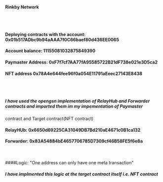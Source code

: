 #### Rinkby Network
<br/><br/>
#### Deploying contracts with the account: 0x01b517ADbc9b94aAAA7f0C66baef80d436EE0065

#### Account balance: 11155081032875849390

#### Paymaster Address:  0xF7f7cf7AA77fA95585722B21dF738e021e3D5ca2

#### NFT address 0x78A4e644fee96f0a054E11791aEeec27143E8438

<br/>
<br/>

##### I have used the opengsn implementation of RelayHub and Forwarder contracts and imported them im my impementation of Paymaster
contract and Target contract(NFT contract)

#### RelayHUb: 0x6650d69225CA31049DB7Bd210aE4671c0B1ca132
#### Forwarder: 0x83A54884bE4657706785D7309cf46B58FE5f6e8a
<br/><br/>
####Logic: "One address can only have one meta transaction"
##### I have implmented this logic at the target contract itself i.e. NFT contract
